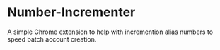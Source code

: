 # Number-Incrementer
A simple Chrome extension to help with incremention alias numbers to speed batch account creation.
